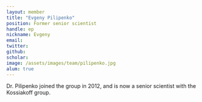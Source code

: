 ```yaml
---
layout: member
title: "Evgeny Pilipenko"
position: Former senior scientist
handle: ep
nickname: Evgeny
email: 
twitter: 
github: 
scholar: 
image: /assets/images/team/pilipenko.jpg
alum: true
---
```

Dr. Pilipenko joined the group in 2012, and is now a senior scientist with the Kossiakoff group.
